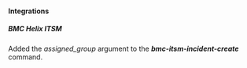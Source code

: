 
#### Integrations

##### BMC Helix ITSM

Added the *assigned_group* argument to the ***bmc-itsm-incident-create*** command.
